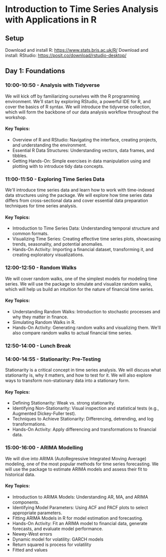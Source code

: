 # Introduction to Time Series Analysis with Applications in R

## Setup

Download and install R: https://www.stats.bris.ac.uk/R/
Download and install: RStudio: https://posit.co/download/rstudio-desktop/

## Day 1: Foundations

### 10:00-10:50 - Analysis with Tidyverse

We will kick off by familiarizing ourselves with the R programming environment. We'll start by exploring RStudio, a powerful IDE for R, and cover the basics of R syntax. We will introduce the tidyverse collection, which will form the backbone of our data analysis workflow throughout the workshop.

#### Key Topics:
- Overview of R and RStudio: Navigating the interface, creating projects, and understanding the environment.
- Essential R Data Structures: Understanding vectors, data frames, and tibbles.
- Getting Hands-On: Simple exercises in data manipulation using  and plotting with  to introduce tidy data concepts.


### 11:00-11:50 - Exploring Time Series Data

We'll introduce time series data and learn how to work with time-indexed data structures using the  package. We will explore how time series data differs from cross-sectional data and cover essential data preparation techniques for time series analysis.

#### Key Topics:
- Introduction to Time Series Data: Understanding temporal structure and common formats.
- Visualizing Time Series: Creating effective time series plots, showcasing trends, seasonality, and potential anomalies.
- Hands-On Activity: Importing a financial dataset, transforming it, and creating exploratory visualizations.


### 12:00-12:50 - Random Walks

We will cover random walks, one of the simplest models for modeling time series. We will use the  package to simulate and visualize random walks, which will help us build an intuition for the nature of financial time series.

#### Key Topics:
- Understanding Random Walks: Introduction to stochastic processes and why they matter in finance.
- Simulating Random Walks in R.
- Hands-On Activity: Generating random walks and visualizing them. We'll also compare random walks to actual financial time series.


### 12:50-14:00 - Lunch Break

### 14:00-14:55 - Stationarity: Pre-Testing

Stationarity is a critical concept in time series analysis. We will discuss what stationarity is, why it matters, and how to test for it. We will also explore ways to transform non-stationary data into a stationary form.

#### Key Topics:
- Defining Stationarity: Weak vs. strong stationarity.
- Identifying Non-Stationarity: Visual inspection and statistical tests (e.g., Augmented Dickey-Fuller test).
- Techniques to Achieve Stationarity: Differencing, detrending, and log transformations.
- Hands-On Activity: Apply differencing and transformations to financial data.


### 15:00-16:00 - ARIMA Modelling

We will dive into ARIMA (AutoRegressive Integrated Moving Average) modeling, one of the most popular methods for time series forecasting. We will use the  package to estimate ARIMA models and assess their fit to historical data.

#### Key Topics:
- Introduction to ARIMA Models: Understanding AR, MA, and ARIMA components.
- Identifying Model Parameters: Using ACF and PACF plots to select appropriate parameters.
- Fitting ARIMA Models in R for model estimation and forecasting.
- Hands-On Activity: Fit an ARIMA model to financial data, generate forecasts, and evaluate model performance.
- Newey-West errors 
- Dynamic model for volatility: GARCH models
- Return squared is process for volatility
- Fitted and values
